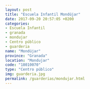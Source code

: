 ```yaml
---
layout: post
title: "Escuela Infantil Mondújar"
date: 2017-09-20 20:57:05 +0200
categories:
- Escuela Infantil
- granada
- mondujar
- Centro público
- guarderia
name: "Mondújar"
province: "Granada"
location: "Mondujar"
code: "18010070"
type: "Centro público"
img: guarderia.jpg
permalink: /guarderias/mondujar.html
---
```

